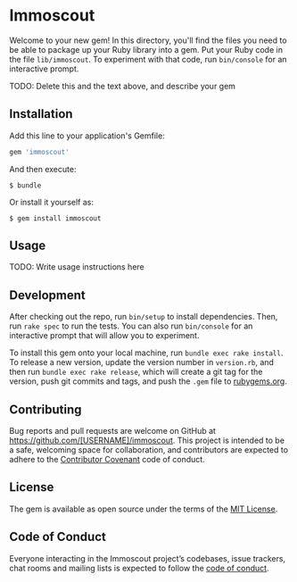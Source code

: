 # Immoscout

Welcome to your new gem! In this directory, you'll find the files you need to be able to package up your Ruby library into a gem. Put your Ruby code in the file `lib/immoscout`. To experiment with that code, run `bin/console` for an interactive prompt.

TODO: Delete this and the text above, and describe your gem

## Installation

Add this line to your application's Gemfile:

```ruby
gem 'immoscout'
```

And then execute:

    $ bundle

Or install it yourself as:

    $ gem install immoscout

## Usage

TODO: Write usage instructions here

## Development

After checking out the repo, run `bin/setup` to install dependencies. Then, run `rake spec` to run the tests. You can also run `bin/console` for an interactive prompt that will allow you to experiment.

To install this gem onto your local machine, run `bundle exec rake install`. To release a new version, update the version number in `version.rb`, and then run `bundle exec rake release`, which will create a git tag for the version, push git commits and tags, and push the `.gem` file to [rubygems.org](https://rubygems.org).

## Contributing

Bug reports and pull requests are welcome on GitHub at https://github.com/[USERNAME]/immoscout. This project is intended to be a safe, welcoming space for collaboration, and contributors are expected to adhere to the [Contributor Covenant](http://contributor-covenant.org) code of conduct.

## License

The gem is available as open source under the terms of the [MIT License](http://opensource.org/licenses/MIT).

## Code of Conduct

Everyone interacting in the Immoscout project’s codebases, issue trackers, chat rooms and mailing lists is expected to follow the [code of conduct](https://github.com/[USERNAME]/immoscout/blob/master/CODE_OF_CONDUCT.md).
